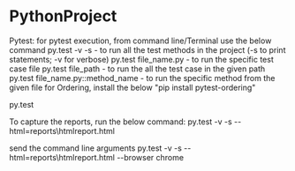 # PythonProject
Pytest:
for pytest execution, from command line/Terminal use the below command
py.test -v -s - to run all the test methods in the project (-s to print statements; -v for verbose)
py.test file_name.py - to run the specific test case file
py.test file_path - to run the all the test case in the given path
py.test file_name.py::method_name - to run the specific method from the given file
for Ordering, install the below
"pip install pytest-ordering"

py.test

To capture the reports, run the below command:
py.test -v -s --html=reports\htmlreport.html


send the command line arguments
py.test -v -s --html=reports\htmlreport.html --browser chrome
